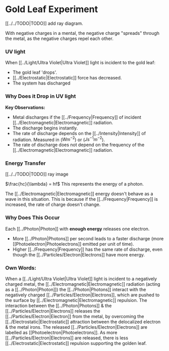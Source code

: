 # Gold Leaf Experiment

[[../../TODO|TODO]] add ray diagram.

With negative charges in a mental, the negative charge "spreads" through the metal, as the negative charges repel each other.

### UV light
When [[../Light/Ultra Violet|Ultra Violet]] light is incident to the gold leaf:
- The gold leaf 'drops'.
- [[../Electrostatic|Electrostatic]] force has decreased.
- The system has discharged

### Why Does it Drop in UV light
**Key Observations:**
- Metal discharges if the [[../Frequency|Frequency]] of incident [[../Electromagnetic|Electromagnetic]] radiation.
- The discharge begins instantly.
- The rate of discharge depends on the [[../Intensity|Intensity]] of radiation. Measured in ($Wm^{-2}$) or ($Js^{-1}m^{-2}$).
- The rate of discharge does not depend on the frequency of the [[../Electromagnetic|Electromagnetic]] radiation.

### Energy Transfer

[[../../TODO|TODO]] ray image

$\frac{hc}{\lambda} = hf$
This represents the energy of a photon.

The [[../Electromagnetic|Electromagnetic]] energy doesn't behave as a wave in this situation. This is because if the [[../Frequency|Frequency]] is increased, the rate of charge doesn't change.

### Why Does This Occur
Each [[../Photon|Photon]] with **enough energy** releases one electron.
- More [[../Photon|Photons]] per second leads to a faster discharge (more [[Photoelectron|Photoelectrons]] emitted per unit of time).
- Higher [[../Frequency|Frequency]] has the same rate of discharge, even though the [[../Particles/Electron|Electrons]] have more energy.

### Own Words:
When a [[../Light/Ultra Violet|Ultra Violet]] light is incident to a negatively charged metal, the [[../Electromagnetic|Electromagnetic]] radiation (acting as a [[../Photon|Photon]]) the [[../Photon|Photons]] interact with the negatively charged [[../Particles/Electron|Electrons]], which are pushed to the surface by [[../Electromagnetic|Electromagnetic]] repulsion. The interaction between the [[../Photon|Photons]] & the [[../Particles/Electron|Electrons]] releases the [[../Particles/Electron|Electron]] from the metal, by overcoming the [[../Electrostatic|Electrostatic]] attraction between the delocalized electron & the metal irons. The released [[../Particles/Electron|Electrons]] are labelled as [[Photoelectron|Photoelectrons]]. As more [[../Particles/Electron|Electrons]] are released, there is less [[../Electrostatic|Electrostatic]] repulsion supporting the golden leaf.